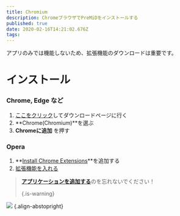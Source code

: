 ```yaml
---
title: Chromium
description: ChromeブラウザでPreMiDをインストールする
published: true
date: 2020-02-16T14:21:02.676Z
tags: 
---
```


アプリのみでは機能しないため、拡張機能のダウンロードは重要です。

# インストール
### Chrome, Edge など
1. [ここをクリック](https://premid.app/downloads)してダウンロードページに行く
2. **Chrome(Chromium)**を選ぶ
3. **Chromeに追加** を押す

### Opera
1. **[Install Chrome Extensions](https://addons.opera.com/en/extensions/details/install-chrome-extensions/)**を追加する
2. [拡張機能を入れる](https://premid.app/downloads)

> [**アプリケーションを追加する**](/install)のを忘れないでください！ 
> 
> {.is-warning}

![](https://img.icons8.com/color/2x/chrome.png) {.align-abstopright}